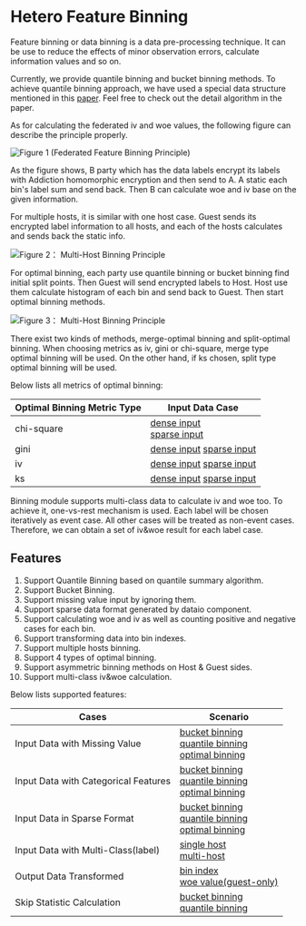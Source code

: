 # Hetero Feature Binning

Feature binning or data binning is a data pre-processing technique. It
can be use to reduce the effects of minor observation errors, calculate
information values and so on.

Currently, we provide quantile binning and bucket binning methods. To
achieve quantile binning approach, we have used a special data structure
mentioned in this
[paper](https://www.researchgate.net/profile/Michael_Greenwald/publication/2854033_Space-Efficient_Online_Computation_of_Quantile_Summaries/links/0f317533ee009cd3f3000000/Space-Efficient-Online-Computation-of-Quantile-Summaries.pdf).
Feel free to check out the detail algorithm in the paper.

As for calculating the federated iv and woe values, the following figure
can describe the principle properly.

![Figure 1 (Federated Feature Binning
Principle)](../images/binning_principle.png)

As the figure shows, B party which has the data labels encrypt its
labels with Addiction homomorphic encryption and then send to A. A
static each bin's label sum and send back. Then B can calculate woe and
iv base on the given information.

For multiple hosts, it is similar with one host case. Guest sends its
encrypted label information to all hosts, and each of the hosts
calculates and sends back the static info.

![Figure 2： Multi-Host Binning
Principle](../images/multiple_host_binning.png)

For optimal binning, each party use quantile binning or bucket binning
find initial split points. Then Guest will send encrypted labels to
Host. Host use them calculate histogram of each bin and send back to
Guest. Then start optimal binning methods.

![Figure 3： Multi-Host Binning
Principle](../images/optimal_binning.png)

There exist two kinds of methods, merge-optimal binning and
split-optimal binning. When choosing metrics as iv, gini or chi-square,
merge type optimal binning will be used. On the other hand, if ks chosen, split type optimal binning will be used.

Below lists all metrics of optimal binning:

| Optimal Binning Metric Type 	| Input Data Case                                                                                                                                                                                                                    	|
|-----------------------------	|------------------------------------------------------------------------------------------------------------------------------------------------------------------------------------------------------------------------------------	|
| chi-square                  	| [dense input](../../examples/pipeline/hetero_feature_binning/pipeline-hetero-binning-optim-chi-square.py) <br> [sparse input](../../examples/pipeline/hetero_feature_binning/pipeline-hetero-binning-sparse-optimal-chi-square.py) 	|
| gini                        	| [dense input](../../examples/pipeline/hetero_feature_binning/pipeline-hetero-binning-optim-gini.py) [sparse input](../../examples/pipeline/hetero_feature_binning/pipeline-hetero-binning-sparse-optimal-gini.py)                  	|
| iv                          	| [dense input](../../examples/pipeline/hetero_feature_binning/pipeline-hetero-binning-optim-iv.py) [sparse input](../../examples/pipeline/hetero_feature_binning/pipeline-hetero-binning-sparse-optimal-iv.py)                      	|
| ks                          	| [dense input](../../examples/pipeline/hetero_feature_binning/pipeline-hetero-binning-optim-ks.py) [sparse input](../../examples/pipeline/hetero_feature_binning/pipeline-hetero-binning-sparse-optimal-ks.py)                      	|

Binning module supports multi-class data to calculate iv and woe too. To
achieve it, one-vs-rest mechanism is used. Each label will be chosen
iteratively as event case. All other cases will be treated as non-event
cases. Therefore, we can obtain a set of iv\&woe result for each label
case.

## Features

1.  Support Quantile Binning based on quantile summary algorithm.
2.  Support Bucket Binning.
3.  Support missing value input by ignoring them.
4.  Support sparse data format generated by dataio component.
5.  Support calculating woe and iv as well as counting positive and
    negative cases for each bin.
6.  Support transforming data into bin indexes.
7.  Support multiple hosts binning.
8.  Support 4 types of optimal binning.
9.  Support asymmetric binning methods on Host & Guest sides.
10. Support multi-class iv\&woe calculation.

Below lists supported features:

| Cases                                	| Scenario                                                                                                                                                                                                                                                                                                                                                                 	|
|--------------------------------------	|--------------------------------------------------------------------------------------------------------------------------------------------------------------------------------------------------------------------------------------------------------------------------------------------------------------------------------------------------------------------------	|
| Input Data with Missing Value        	| [bucket binning](../../examples/pipeline/hetero_feature_binning/pipeline-hetero-binning-bucket-missing-value.py) <br> [quantile binning](../../examples/pipeline/hetero_feature_binning/pipeline-hetero-binning-missing-value.py) <br> [optimal binning](../../examples/pipeline/hetero_feature_binning/pipeline-hetero-binning-missing-value-optim.py)                  	|
| Input Data with Categorical Features 	| [bucket binning](../../examples/pipeline/hetero_feature_binning/pipeline-hetero-binning-multi-host-bucket.py) <br> [quantile binning](../../examples/pipeline/hetero_feature_binning/pipeline-hetero-binning-category-binning.py) <br> [optimal binning](../../examples/pipeline/hetero_feature_binning/pipeline-hetero-binning-asymmetric.py)                           	|
| Input Data in Sparse Format          	| [bucket binning](../../examples/pipeline/hetero_feature_binning/pipeline-hetero-binning-sparse-bucket-binning.py) <br> [quantile binning](../../examples/pipeline/hetero_feature_binning/pipeline-hetero-binning-sparse-quantile-binning.py) <br> [optimal binning](../../examples/pipeline/hetero_feature_binning/pipeline-hetero-binning-sparse-optimal-chi-square.py) 	|
| Input Data with Multi-Class(label)   	| [single host](../../examples/pipeline/hetero_feature_binning/pipeline-hetero-binning-multiclass.py) <br> [multi-host](../../examples/pipeline/hetero_feature_binning/pipeline-hetero-binning-multiclass-multihost.py)                                                                                                                                                    	|
| Output Data Transformed              	| [bin index](../../examples/pipeline/hetero_feature_binning/pipeline-hetero-binning-bucket-binning.py) <br> [woe value(guest-only)](../../examples/pipeline/hetero_feature_binning/pipeline-hetero-binning-woe-binning.py)                                                                                                                                                	|
| Skip Statistic Calculation           	| [bucket binning](../../examples/pipeline/hetero_feature_binning/pipeline-hetero-binning-bucket-binning.py) <br> [quantile binning](../../examples/pipeline/hetero_feature_binning/pipeline-hetero-binning-skip-statistic.py)                                                                                                                                             	|


<!-- mkdocs
## Param

::: federatedml.param.feature_binning_param
    rendering:
      heading_level: 3
      show_source: true
      show_root_heading: true
      show_root_toc_entry: false
      show_root_full_path: false
 -->
